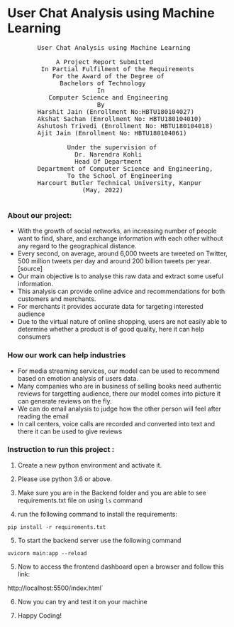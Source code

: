 # User Chat Analysis using Machine Learning

<pre>
        User Chat Analysis using Machine Learning

             A Project Report Submitted 
         In Partial Fulfilment of the Requirements 
            For the Award of the Degree of 
              Bachelors of Technology 
                        In 
           Computer Science and Engineering
                        By 
        Harshit Jain (Enrollment No:HBTU180104027)
        Akshat Sachan (Enrollment No: HBTU180104010) 
        Ashutosh Trivedi (Enrollment No: HBTU180104018) 
        Ajit Jain (Enrollment No: HBTU180104061) 

                Under the supervision of 
                  Dr. Narendra Kohli
                  Head Of Department
        Department of Computer Science and Engineering, 
                To the School of Engineering 
        Harcourt Butler Technical University, Kanpur
                    (May, 2022)

</pre>

### About our project: 

<ul>
<li>With the growth of social networks, an increasing number of people want to find, share, and exchange information with each other without any regard to the geographical distance.</li>

<li>Every second, on average, around 6,000 tweets are tweeted on Twitter, 500 million tweets per day and around 200 billion tweets per year. [source]
<li>Our main objective is to analyse this raw data and extract some useful information.
<li>This analysis can provide online advice and recommendations for both customers and merchants. 
<li>For merchants it provides accurate data for targeting interested audience
<li> Due to the virtual nature of online shopping, users are not easily able to determine whether a product is of good quality, here it can help consumers 
</ul>

### How our work can help industries

<ul>

<li>For media streaming services, our model can be used to recommend based on emotion analysis of users data.

<li>Many companies who are in business of selling books need authentic reviews for targetting audience, there our model comes into picture it can generate reviews on the fly.

<li>We can do email analysis to judge how the other person will feel after reading the email

<li>In call centers, voice calls are recorded and converted into text and there it can be used to give reviews

</ul>


### Instruction to run this project :

1. Create a new python environment and activate it.

2. Please use python 3.6 or above.

3. Make sure you are in the Backend folder and you are able to see requirements.txt file on using `ls` command
4. run the following command to install the requirements:

`pip install -r requirements.txt`

5. To start the backend server use the following command

`uvicorn main:app --reload`

5. Now to access the frontend dashboard open a browser and follow this link:

<href>http://localhost:5500/index.html`

6. Now you can try and test it on your machine

7. Happy Coding!